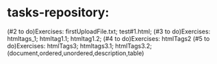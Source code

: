 # tasks-repository:
(#2 to do)Exercises: firstUploadFile.txt; test#1.html;
(#3 to do)Exercises: htmltags_1; htmltag1.1; htmltag1.2;
(#4 to do)Exercises: htmlTags2
(#5 to do)Exercises: htmlTags3; htmltags3.1; htmlTags3.2;(document,ordered,unordered,description,table)
